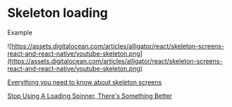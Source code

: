 # Skeleton loading

Example

![https://assets.digitalocean.com/articles/alligator/react/skeleton-screens-react-and-react-native/youtube-skeleton.png](https://assets.digitalocean.com/articles/alligator/react/skeleton-screens-react-and-react-native/youtube-skeleton.png)

[Everything you need to know about skeleton screens](https://uxdesign.cc/what-you-should-know-about-skeleton-screens-a820c45a571a)

[Stop Using A Loading Spinner, There's Something Better](https://uxdesign.cc/stop-using-a-loading-spinner-theres-something-better-d186194f771e)